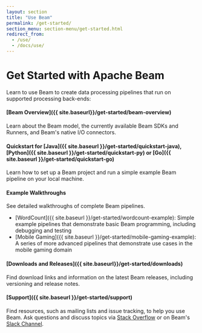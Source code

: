 ```yaml
---
layout: section
title: "Use Beam"
permalink: /get-started/
section_menu: section-menu/get-started.html
redirect_from:
  - /use/
  - /docs/use/
---
```


# Get Started with Apache Beam
Learn to use Beam to create data processing pipelines that run on supported processing back-ends:

#### [Beam Overview]({{ site.baseurl}}/get-started/beam-overview)

Learn about the Beam model, the currently available Beam SDKs and Runners, and Beam's native I/O connectors.

#### Quickstart for [Java]({{ site.baseurl }}/get-started/quickstart-java), [Python]({{ site.baseurl }}/get-started/quickstart-py) or [Go]({{ site.baseurl }}/get-started/quickstart-go)

Learn how to set up a Beam project and run a simple example Beam pipeline on your local machine.

#### Example Walkthroughs

See detailed walkthroughs of complete Beam pipelines.

* [WordCount]({{ site.baseurl }}/get-started/wordcount-example): Simple example pipelines that demonstrate basic Beam programming, including debugging and testing
* [Mobile Gaming]({{ site.baseurl }}/get-started/mobile-gaming-example): A series of more advanced pipelines that demonstrate use cases in the mobile gaming domain

#### [Downloads and Releases]({{ site.baseurl}}/get-started/downloads)

Find download links and information on the latest Beam releases, including versioning and release notes.

#### [Support]({{ site.baseurl }}/get-started/support)

Find resources, such as mailing lists and issue tracking, to help you use Beam. Ask questions and discuss topics via [Stack Overflow](http://stackoverflow.com/questions/tagged/apache-beam) or on Beam's [Slack Channel](http://apachebeam.slack.com).
